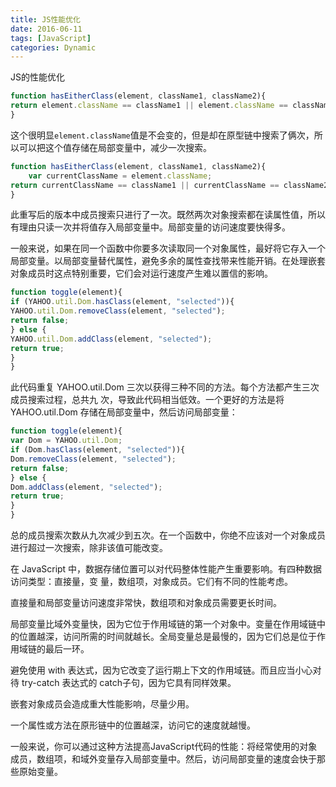 ```yaml
---
title: JS性能优化
date: 2016-06-11
tags: [JavaScript]
categories: Dynamic
---
```


JS的性能优化

```javascript
function hasEitherClass(element, className1, className2){
return element.className == className1 || element.className == className2;
}
```

这个很明显`element.className`值是不会变的，但是却在原型链中搜索了俩次，所以可以把这个值存储在局部变量中，减少一次搜索。

```javascript
function hasEitherClass(element, className1, className2){
    var currentClassName = element.className;
return currentClassName == className1 || currentClassName == className2;
}
```

此重写后的版本中成员搜索只进行了一次。既然两次对象搜索都在读属性值，所以有理由只读一次并将值存入局部变量中。局部变量的访问速度要快得多。

一般来说，如果在同一个函数中你要多次读取同一个对象属性，最好将它存入一个局部变量。以局部变量替代属性，避免多余的属性查找带来性能开销。在处理嵌套对象成员时这点特别重要，它们会对运行速度产生难以置信的影响。


```javascript
function toggle(element){
if (YAHOO.util.Dom.hasClass(element, "selected")){
YAHOO.util.Dom.removeClass(element, "selected");
return false;
} else {
YAHOO.util.Dom.addClass(element, "selected");
return true;
}
}
```

此代码重复 YAHOO.util.Dom 三次以获得三种不同的方法。每个方法都产生三次成员搜索过程，总共九
次，导致此代码相当低效。一个更好的方法是将 YAHOO.util.Dom 存储在局部变量中，然后访问局部变量：

```javascript
function toggle(element){
var Dom = YAHOO.util.Dom;
if (Dom.hasClass(element, "selected")){
Dom.removeClass(element, "selected");
return false;
} else {
Dom.addClass(element, "selected");
return true;
}
}
```

总的成员搜索次数从九次减少到五次。在一个函数中，你绝不应该对一个对象成员进行超过一次搜索，除非该值可能改变。

在 JavaScript 中，数据存储位置可以对代码整体性能产生重要影响。有四种数据访问类型：直接量，变
量，数组项，对象成员。它们有不同的性能考虑。

直接量和局部变量访问速度非常快，数组项和对象成员需要更长时间。

局部变量比域外变量快，因为它位于作用域链的第一个对象中。变量在作用域链中的位置越深，访问所需的时间就越长。全局变量总是最慢的，因为它们总是位于作用域链的最后一环。

避免使用 with 表达式，因为它改变了运行期上下文的作用域链。而且应当小心对待 try-catch 表达式的 catch子句，因为它具有同样效果。

嵌套对象成员会造成重大性能影响，尽量少用。

一个属性或方法在原形链中的位置越深，访问它的速度就越慢。

一般来说，你可以通过这种方法提高JavaScript代码的性能：将经常使用的对象成员，数组项，和域外变量存入局部变量中。然后，访问局部变量的速度会快于那些原始变量。